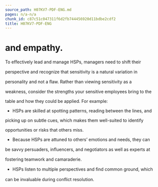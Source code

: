 ```yaml
---
source_path: H07KV7-PDF-ENG.md
pages: n/a-n/a
chunk_id: c87c51c047311f6d2fb744456920d11bdbe2cdf2
title: H07KV7-PDF-ENG
---
```

# and empathy.

To eﬀectively lead and manage HSPs, managers need to shift their

perspective and recognize that sensitivity is a natural variation in

personality and not a ﬂaw. Rather than viewing sensitivity as a

weakness, consider the strengths your sensitive employees bring to the

table and how they could be applied. For example:

- HSPs are skilled at spotting patterns, reading between the lines, and

picking up on subtle cues, which makes them well-suited to identify

opportunities or risks that others miss.

- Because HSPs are attuned to others’ emotions and needs, they can

be savvy persuaders, inﬂuencers, and negotiators as well as experts at

fostering teamwork and camaraderie.

- HSPs listen to multiple perspectives and ﬁnd common ground, which

can be invaluable during conﬂict resolution.
